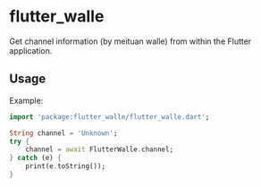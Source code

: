 # flutter_walle

Get channel information (by meituan walle) from within the Flutter application.

## Usage

Example:

```dart
import 'package:flutter_walle/flutter_walle.dart';

String channel = 'Unknown';
try {
    channel = await FlutterWalle.channel;
} catch (e) {
    print(e.toString());
}
```
